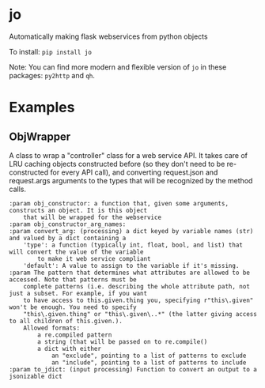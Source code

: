 # jo

Automatically making flask webservices from python objects

To install:	```pip install jo```

Note: You can find more modern and flexible version of `jo` in these packages: `py2http` and `qh`.


# Examples

## ObjWrapper

A class to wrap a "controller" class for a web service API.
It takes care of LRU caching objects constructed before (so they don't need to be re-constructed for every
API call), and converting request.json and request.args arguments to the types that will be recognized by
the method calls.

```
:param obj_constructor: a function that, given some arguments, constructs an object. It is this object
    that will be wrapped for the webservice
:param obj_constructor_arg_names:
:param convert_arg: (processing) a dict keyed by variable names (str) and valued by a dict containing a
    'type': a function (typically int, float, bool, and list) that will convert the value of the variable
        to make it web service compliant
    'default': A value to assign to the variable if it's missing.
:param The pattern that determines what attributes are allowed to be accessed. Note that patterns must be
    complete patterns (i.e. describing the whole attribute path, not just a subset. For example, if you want
    to have access to this.given.thing you, specifying r"this\.given" won't be enough. You need to specify
    "this\.given.thing" or "this\.given\..*" (the latter giving access to all children of this.given.).
    Allowed formats:
        a re.compiled pattern
        a string (that will be passed on to re.compile()
        a dict with either
            an "exclude", pointing to a list of patterns to exclude
            an "include", pointing to a list of patterns to include
:param to_jdict: (input processing) Function to convert an output to a jsonizable dict
```
